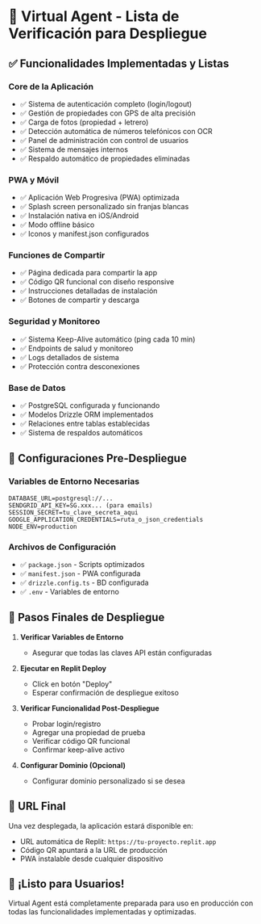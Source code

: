 # 🚀 Virtual Agent - Lista de Verificación para Despliegue

## ✅ Funcionalidades Implementadas y Listas

### **Core de la Aplicación**
- ✅ Sistema de autenticación completo (login/logout)
- ✅ Gestión de propiedades con GPS de alta precisión
- ✅ Carga de fotos (propiedad + letrero)
- ✅ Detección automática de números telefónicos con OCR
- ✅ Panel de administración con control de usuarios
- ✅ Sistema de mensajes internos
- ✅ Respaldo automático de propiedades eliminadas

### **PWA y Móvil**
- ✅ Aplicación Web Progresiva (PWA) optimizada
- ✅ Splash screen personalizado sin franjas blancas
- ✅ Instalación nativa en iOS/Android
- ✅ Modo offline básico
- ✅ Iconos y manifest.json configurados

### **Funciones de Compartir**
- ✅ Página dedicada para compartir la app
- ✅ Código QR funcional con diseño responsive
- ✅ Instrucciones detalladas de instalación
- ✅ Botones de compartir y descarga

### **Seguridad y Monitoreo**
- ✅ Sistema Keep-Alive automático (ping cada 10 min)
- ✅ Endpoints de salud y monitoreo
- ✅ Logs detallados de sistema
- ✅ Protección contra desconexiones

### **Base de Datos**
- ✅ PostgreSQL configurada y funcionando
- ✅ Modelos Drizzle ORM implementados
- ✅ Relaciones entre tablas establecidas
- ✅ Sistema de respaldos automáticos

## 🔧 Configuraciones Pre-Despliegue

### **Variables de Entorno Necesarias**
```
DATABASE_URL=postgresql://...
SENDGRID_API_KEY=SG.xxx... (para emails)
SESSION_SECRET=tu_clave_secreta_aqui
GOOGLE_APPLICATION_CREDENTIALS=ruta_o_json_credentials
NODE_ENV=production
```

### **Archivos de Configuración**
- ✅ `package.json` - Scripts optimizados
- ✅ `manifest.json` - PWA configurada
- ✅ `drizzle.config.ts` - BD configurada
- ✅ `.env` - Variables de entorno

## 🎯 Pasos Finales de Despliegue

1. **Verificar Variables de Entorno**
   - Asegurar que todas las claves API están configuradas
   
2. **Ejecutar en Replit Deploy**
   - Click en botón "Deploy"
   - Esperar confirmación de despliegue exitoso
   
3. **Verificar Funcionalidad Post-Despliegue**
   - Probar login/registro
   - Agregar una propiedad de prueba
   - Verificar código QR funcional
   - Confirmar keep-alive activo

4. **Configurar Dominio (Opcional)**
   - Configurar dominio personalizado si se desea

## 📱 URL Final
Una vez desplegada, la aplicación estará disponible en:
- URL automática de Replit: `https://tu-proyecto.replit.app`
- Código QR apuntará a la URL de producción
- PWA instalable desde cualquier dispositivo

## 🎉 ¡Listo para Usuarios!
Virtual Agent está completamente preparada para uso en producción con todas las funcionalidades implementadas y optimizadas.